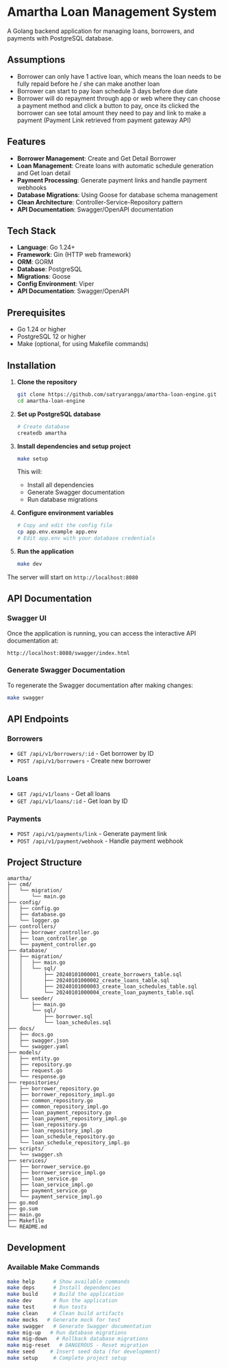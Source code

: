 # Amartha Loan Management System

A Golang backend application for managing loans, borrowers, and payments with PostgreSQL database.

## Assumptions
- Borrower can only have 1 active loan, which means the loan needs to be fully repaid before he / she can make another loan
- Borrower can start to pay loan schedule 3 days before due date
- Borrower will do repayment through app or web where they can choose a payment method and click a button to pay, once its clicked the borrower can see total amount they need to pay and link to make a payment (Payment Link retrieved from payment gateway API)

## Features

- **Borrower Management**: Create and Get Detail Borrower
- **Loan Management**: Create loans with automatic schedule generation and Get loan detail
- **Payment Processing**: Generate payment links and handle payment webhooks
- **Database Migrations**: Using Goose for database schema management
- **Clean Architecture**: Controller-Service-Repository pattern
- **API Documentation**: Swagger/OpenAPI documentation

## Tech Stack
- **Language**: Go 1.24+
- **Framework**: Gin (HTTP web framework)
- **ORM**: GORM
- **Database**: PostgreSQL
- **Migrations**: Goose
- **Config Environment**: Viper
- **API Documentation**: Swagger/OpenAPI

## Prerequisites

- Go 1.24 or higher
- PostgreSQL 12 or higher
- Make (optional, for using Makefile commands)

## Installation

1. **Clone the repository**
   ```bash
   git clone https://github.com/satryarangga/amartha-loan-engine.git
   cd amartha-loan-engine
   ```

2. **Set up PostgreSQL database**
   ```bash
   # Create database
   createdb amartha
   ```

3. **Install dependencies and setup project**
   ```bash
   make setup
   ```
   This will:
   - Install all dependencies
   - Generate Swagger documentation
   - Run database migrations

4. **Configure environment variables**
   ```bash
   # Copy and edit the config file
   cp app.env.example app.env
   # Edit app.env with your database credentials
   ```

5. **Run the application**
   ```bash
   make dev
   ```

The server will start on `http://localhost:8080`

## API Documentation

### Swagger UI
Once the application is running, you can access the interactive API documentation at:
```
http://localhost:8080/swagger/index.html
```

### Generate Swagger Documentation
To regenerate the Swagger documentation after making changes:
```bash
make swagger
```

## API Endpoints

### Borrowers

- `GET /api/v1/borrowers/:id` - Get borrower by ID
- `POST /api/v1/borrowers` - Create new borrower

### Loans

- `GET /api/v1/loans` - Get all loans
- `GET /api/v1/loans/:id` - Get loan by ID

### Payments

- `POST /api/v1/payments/link` - Generate payment link
- `POST /api/v1/payment/webhook` - Handle payment webhook

## Project Structure

```
amartha/
├── cmd/
│   └── migration/
│       └── main.go
├── config/
│   ├── config.go
│   ├── database.go
│   └── logger.go
├── controllers/
│   ├── borrower_controller.go
│   ├── loan_controller.go
│   └── payment_controller.go
├── database/
│   ├── migration/
│   │   ├── main.go
│   │   └── sql/
│   │       ├── 20240101000001_create_borrowers_table.sql
│   │       ├── 20240101000002_create_loans_table.sql
│   │       ├── 20240101000003_create_loan_schedules_table.sql
│   │       └── 20240101000004_create_loan_payments_table.sql
│   └── seeder/
│       ├── main.go
│       └── sql/
│           ├── borrower.sql
│           └── loan_schedules.sql
├── docs/
│   ├── docs.go
│   ├── swagger.json
│   └── swagger.yaml
├── models/
│   ├── entity.go
│   ├── repository.go
│   ├── request.go
│   └── response.go
├── repositories/
│   ├── borrower_repository.go
│   ├── borrower_repository_impl.go
│   ├── common_repository.go
│   ├── common_repository_impl.go
│   ├── loan_payment_repository.go
│   ├── loan_payment_repository_impl.go
│   ├── loan_repository.go
│   ├── loan_repository_impl.go
│   ├── loan_schedule_repository.go
│   └── loan_schedule_repository_impl.go
├── scripts/
│   └── swagger.sh
├── services/
│   ├── borrower_service.go
│   ├── borrower_service_impl.go
│   ├── loan_service.go
│   ├── loan_service_impl.go
│   ├── payment_service.go
│   └── payment_service_impl.go
├── go.mod
├── go.sum
├── main.go
├── Makefile
└── README.md
```

## Development

### Available Make Commands
```bash
make help      # Show available commands
make deps      # Install dependencies
make build     # Build the application
make dev       # Run the application
make test      # Run tests
make clean     # Clean build artifacts
make mocks   # Generate mock for test
make swagger   # Generate Swagger documentation
make mig-up   # Run database migrations
make mig-down   # Rollback database migrations
make mig-reset   # DANGEROUS - Reset migration
make seed     # Insert seed data (for development)
make setup     # Complete project setup
```
